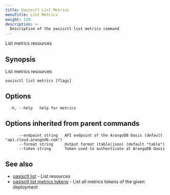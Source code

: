```yaml
---
title: Oasisctl List Metrics
menuTitle: List Metrics
weight: 120
description: >-
  Description of the oasisctl list metrics command
---
```

List metrics resources

## Synopsis

List metrics resources

```
oasisctl list metrics [flags]
```

## Options

```
  -h, --help   help for metrics
```

## Options inherited from parent commands

```
      --endpoint string   API endpoint of the ArangoDB Oasis (default "api.cloud.arangodb.com")
      --format string     Output format (table|json) (default "table")
      --token string      Token used to authenticate at ArangoDB Oasis
```

## See also

* [oasisctl list](_index.md)	 - List resources
* [oasisctl list metrics tokens](list-metrics-tokens.md)	 - List all metrics tokens of the given deployment

